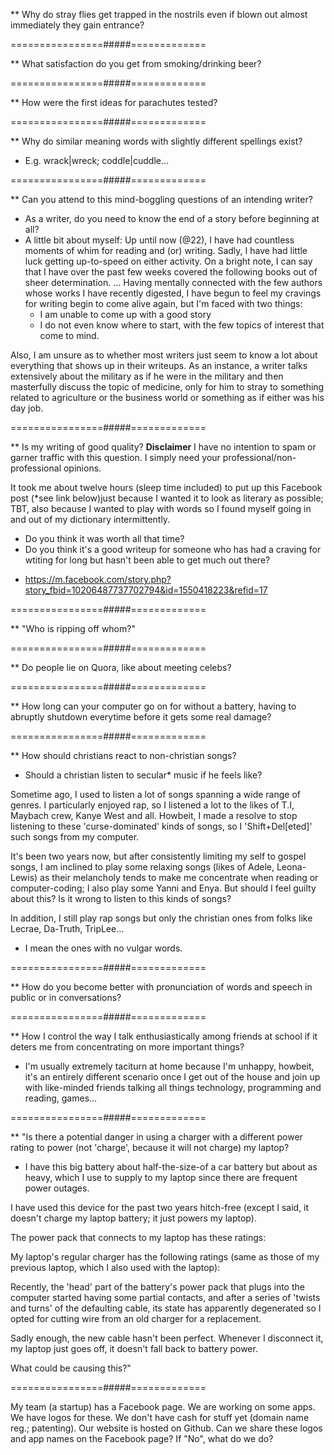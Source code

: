 ** Why do stray flies get trapped in the nostrils even if blown out almost immediately they gain entrance?

================#####=============


** What satisfaction do you get from smoking/drinking beer?

================#####=============


** How were the first ideas for parachutes tested?

================#####=============


** Why do similar meaning words with slightly different spellings exist?
- E.g. wrack|wreck; coddle|cuddle…


================#####=============


** Can you attend to this mind-boggling questions of an intending writer?
- As a writer, do you need to know the end of a story before beginning at all?
- A little bit about myself:
Up until now (@22), I have had countless moments of whim for reading and (or) writing. Sadly, I have had little luck getting up-to-speed on either activity. On a bright note, I can say that I have over the past few weeks covered the following books out of sheer determination.
…
Having mentally connected with the few authors whose works I have recently digested, I have begun to feel my cravings for writing begin to come alive again, but I'm faced with two things:
   -  I am unable to come up with a good story
   -  I do not even know where to start, with the few topics of interest that come to mind.

Also, I am unsure as to whether most writers just seem to know a lot about everything that shows up in their writeups. As an instance, a writer talks extensively about the military as if he were in the military and then masterfully discuss the topic of medicine, only for him to stray to something related to agriculture or the business world or something as if either was his day job.

================#####=============


** Is my writing of good quality?
**Disclaimer**
I have no intention to spam or garner traffic with this question. I simply need your professional/non-professional opinions.


It took me about twelve hours (sleep time included) to put up this Facebook post (*see link below)just because I wanted it to look as literary as possible; TBT, also because I wanted to play with words so I found myself going in and out of my dictionary intermittently.
- Do you think it was worth all that time?
- Do you think it's a good writeup for someone who has had a craving for wtiting for long but hasn't been able to get much out there?

* https://m.facebook.com/story.php?story_fbid=10206487737702794&id=1550418223&refid=17


================#####=============



** "Who is ripping off whom?"


================#####=============



** Do people lie on Quora, like about meeting celebs?


================#####=============



** How long can your computer go on for without a battery, having to abruptly shutdown everytime before it gets some real damage?


================#####=============



** How should christians react to non-christian songs?
- Should a christian listen to secular* music if he feels like?

Sometime ago, I used to listen a lot of songs spanning a wide range of genres. I particularly enjoyed rap, so I listened a lot to the likes of T.I, Maybach crew, Kanye West and all. Howbeit, I made a resolve to stop listening to these 'curse-dominated' kinds of songs, so I 'Shift+Del[eted]' such songs from my computer.

It's been two years now, but after consistently limiting my self to gospel songs, I am inclined to play some relaxing songs (likes of Adele, Leona-Lewis) as their melancholy tends to make me concentrate when reading or computer-coding; I also play some Yanni and Enya. But should I feel guilty about this? Is it wrong to listen to this kinds of songs?

In addition, I still play rap songs but only the christian ones from folks like Lecrae, Da-Truth, TripLee...

* I mean the ones with no vulgar words.


================#####=============



** How do you become better with pronunciation of words and speech in public or in conversations?

================#####=============


** How I control the way I talk enthusiastically among friends at school if it deters me from concentrating on more important things?
- I'm usually extremely taciturn at home because I'm unhappy, howbeit, it's an entirely different scenario once I get out of the house and join up with like-minded friends talking all things technology, programming and reading, games…


================#####=============



** "Is there a potential danger in using a charger with a different power rating to power (not 'charge', because it will not charge) my laptop?

- I have this big battery about half-the-size-of a car battery  but about as heavy, which I use to supply to my laptop since there are frequent power outages.

I have used this device for the past two years hitch-free (except I said, it doesn't charge my laptop battery; it just powers my laptop).

The power pack that connects to my laptop has these ratings:



My laptop's regular charger has the following ratings (same as those of my previous laptop, which I also used with the laptop):


Recently, the 'head' part of the battery's power pack that plugs into the  computer started having some partial contacts, and after a series of 'twists and turns' of the defaulting cable, its state has apparently degenerated so I opted for cutting wire from an old charger for a replacement.

Sadly enough, the new cable hasn't  been perfect. Whenever I disconnect it, my laptop just goes off, it doesn't fall back to battery power.


What could be causing this?"

================#####=============

My team (a startup) has a Facebook page.
We are working on some apps.
We have logos for these.
We don't have cash for stuff yet (domain name reg.; patenting).
Our website is hosted on Github.
Can we share these logos and app names on the Facebook page? If "No", what do we do?
